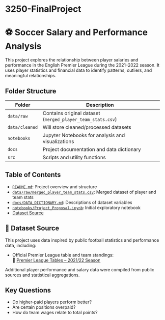 # 3250-FinalProject
# ⚽ Soccer Salary and Performance Analysis

This project explores the relationship between player salaries and performance in the English Premier League during the 2021–2022 season. It uses player statistics and financial data to identify patterns, outliers, and meaningful relationships.

##  Folder Structure

| Folder            | Description |
|-------------------|-------------|
| `data/raw`        | Contains original dataset (`merged_player_team_stats.csv`) |
| `data/cleaned`    | Will store cleaned/processed datasets |
| `notebooks`       | Jupyter Notebooks for analysis and visualizations |
| `docs`            | Project documentation and data dictionary |
| `src`             | Scripts and utility functions |

##  Table of Contents

- [`README.md`](./README.md): Project overview and structure
- [`data/raw/merged_player_team_stats.csv`](./data/raw/merged_player_team_stats.csv): Merged dataset of player and team stats
- [`docs/DATA_DICTIONARY.md`](./docs/DATA_DICTIONARY.md): Descriptions of dataset variables
- [`notebooks/Project_Proposal.ipynb`](./notebooks/Project_Proposal.ipynb): Initial exploratory notebook
- [Dataset Source]((https://www.premierleague.com/tables?co=1&se=418&ha=-1))

## 📌 Dataset Source

This project uses data inspired by public football statistics and performance data, including:

- Official Premier League table and team standings:  
  🔗 [Premier League Tables – 2021/22 Season](https://www.premierleague.com/tables?co=1&se=418&ha=-1)

Additional player performance and salary data were compiled from public sources and statistical aggregations.


##  Key Questions

- Do higher-paid players perform better?
- Are certain positions overpaid?
- How do team wages relate to total points?
